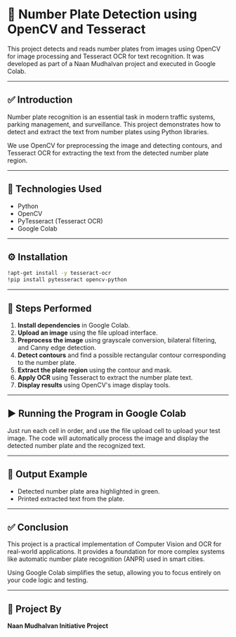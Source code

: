 
# 📸 Number Plate Detection using OpenCV and Tesseract

This project detects and reads number plates from images using OpenCV for image processing and Tesseract OCR for text recognition. It was developed as part of a Naan Mudhalvan project and executed in Google Colab.

---

## ✅ Introduction

Number plate recognition is an essential task in modern traffic systems, parking management, and surveillance. This project demonstrates how to detect and extract the text from number plates using Python libraries.

We use OpenCV for preprocessing the image and detecting contours, and Tesseract OCR for extracting the text from the detected number plate region.

---

## 🧰 Technologies Used

- Python
- OpenCV
- PyTesseract (Tesseract OCR)
- Google Colab

---

## ⚙️ Installation

```bash
!apt-get install -y tesseract-ocr
!pip install pytesseract opencv-python
```

---

## 📌 Steps Performed

1. **Install dependencies** in Google Colab.
2. **Upload an image** using the file upload interface.
3. **Preprocess the image** using grayscale conversion, bilateral filtering, and Canny edge detection.
4. **Detect contours** and find a possible rectangular contour corresponding to the number plate.
5. **Extract the plate region** using the contour and mask.
6. **Apply OCR** using Tesseract to extract the number plate text.
7. **Display results** using OpenCV's image display tools.

---

## ▶️ Running the Program in Google Colab

Just run each cell in order, and use the file upload cell to upload your test image. The code will automatically process the image and display the detected number plate and the recognized text.

---

## 📌 Output Example

- Detected number plate area highlighted in green.
- Printed extracted text from the plate.

---

## ✅ Conclusion

This project is a practical implementation of Computer Vision and OCR for real-world applications. It provides a foundation for more complex systems like automatic number plate recognition (ANPR) used in smart cities.

Using Google Colab simplifies the setup, allowing you to focus entirely on your code logic and testing.

---

## 📁 Project By

**Naan Mudhalvan Initiative Project**
